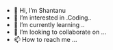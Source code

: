 - 👋 Hi, I’m Shantanu 
- 👀 I’m interested in .Coding..
- 🌱 I’m currently learning ..
- 💞️ I’m looking to collaborate on ...
- 📫 How to reach me ...

<!---
shantanu4036/shantanu4036 is![240304586-d48893bd-0757-481c-8d7e-ba3e163feae7](https://github.com/shantanu4036/shantanu4036/assets/146721097/0913b8e4-8ba3-4ea2-a01e-a94b99d15d5e)
 a ✨ special ✨ repository because its `README.md` (this file) appears on your GitHub profile.
You can click the Preview link to take a look at your changes.
--->
